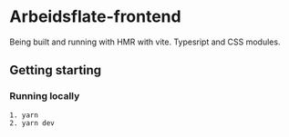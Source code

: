 # Arbeidsflate-frontend

Being built and running with HMR with vite.
Typesript and CSS modules.


## Getting starting

### Running locally

````
1. yarn
2. yarn dev
````